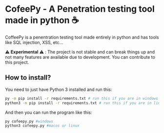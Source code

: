 # CofeePy - A Penetration testing tool made in python :coffee:

CoffeePy is a penentration testing tool made entirely in python and has tools like SQL injection, XSS, etc...

:warning: **Experimental** :warning: : The project is not stable and can break things up and not many features are available due to development. You can contribute to this project.

## How to install?

You need to just have Python 3 installed and run this:

```bash
py -m pip install -r requirements.txt # run this if you are in windows
python3 -m pip install -r requirements.txt # run this if you are in linux or macos
```

And then you can run the program like this:

```bash
py cofeepy.py #windows
python3 cofeepy.py #macos or linux
```